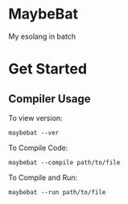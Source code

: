 # MaybeBat
My esolang in batch
# Get Started
## Compiler Usage
To view version:

```maybebat --ver```

To Compile Code:

```maybebat --compile path/to/file```

To Compile and Run:

```maybebat --run path/to/file```
